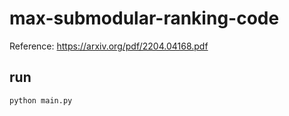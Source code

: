 # max-submodular-ranking-code
Reference: https://arxiv.org/pdf/2204.04168.pdf

## run
```python main.py```
